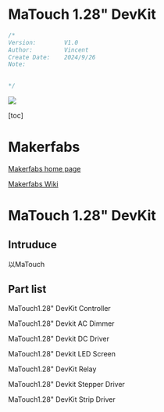 # MaTouch 1.28" DevKit

```c++
/*
Version:		V1.0
Author:			Vincent
Create Date:	2024/9/26
Note:

			
*/
```
![](md_pic/main.jpg)


[toc]

# Makerfabs

[Makerfabs home page](https://www.makerfabs.com/)

[Makerfabs Wiki](https://wiki.makerfabs.com/)

# MaTouch 1.28" DevKit

## Intruduce

以MaTouch

## Part list

MaTouch1.28" DevKit Controller

MaTouch1.28" Devkit AC Dimmer

MaTouch1.28" Devkit DC Driver

MaTouch1.28" Devkit LED Screen

MaTouch1.28" DevKit Relay

MaTouch1.28" Devkit Stepper Driver

MaTouch1.28" DevKit Strip Driver